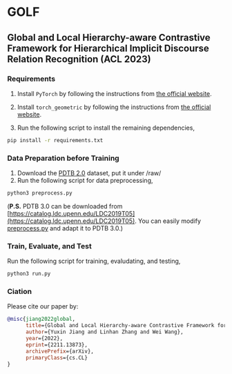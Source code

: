 # GOLF
## Global and Local Hierarchy-aware Contrastive Framework for Hierarchical Implicit Discourse Relation Recognition (ACL 2023)

### Requirements

1. Install `PyTorch` by following the instructions from [the official website](https://pytorch.org). 

2. Install `torch_geometric` by following the instructions from [the official website](https://pytorch-geometric.readthedocs.io/en/latest/install/installation.html).

3. Run the following script to install the remaining dependencies,

```bash
pip install -r requirements.txt
```

### Data Preparation before Training

1. Download the [PDTB 2.0](https://github.com/cgpotts/pdtb2) dataset, put it under /raw/
2. Run the following script for data preprocessing,
```bash
python3 preprocess.py
```
(**P.S.** PDTB 3.0 can be downloaded from [https://catalog.ldc.upenn.edu/LDC2019T05](https://catalog.ldc.upenn.edu/LDC2019T05). You can easily modify [preprocess.py](https://github.com/YJiangcm/GOLF_for_IDRR/blob/master/preprocess.py) and adapt it to PDTB 3.0.) 

### Train, Evaluate, and Test
Run the following script for training, evaludating, and testing,
```bash
python3 run.py
```

### Ciation
Please cite our paper by:
```bibtex
@misc{jiang2022global,
      title={Global and Local Hierarchy-aware Contrastive Framework for Implicit Discourse Relation Recognition}, 
      author={Yuxin Jiang and Linhan Zhang and Wei Wang},
      year={2022},
      eprint={2211.13873},
      archivePrefix={arXiv},
      primaryClass={cs.CL}
}
```
